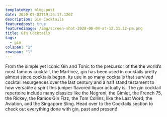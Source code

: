 ```yaml
---
templateKey: blog-post
date: 2020-07-03T19:24:17.126Z
description: Gin Cocktails
featuredpost: true
featuredimage: /img/screen-shot-2020-06-04-at-12.31.12-pm.png
title: Gin Cocktails
tags:
  - gin
colspan: "1"
rowspan: "1"
---
```

From the simple yet iconic Gin and Tonic to the precursor of the the world’s most famous cocktail, the Martinez, gin has been used in cocktails pretty almost since cocktails began. Its use in so many cocktails that survived cocktail resurgences over the last century and a half stand testament to how versatile a spirit this juniper flavored liquor actually is. The gin cocktail repertoire include many classics like the Negroni, the Gimlet, the French 75, the Rickey, the Ramos Gin Fizz, the Tom Collins, like the Last Word, the Aviation, and the Singapore Sling. Head over to the Cocktails section to check out everything done with gin, past and present!
